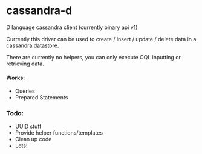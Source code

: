 cassandra-d
===========

D language cassandra client (currently binary api v1)

Currently this driver can be used to create / insert / update / delete data in a cassandra datastore.

There are currently no helpers, you can only execute CQL inputting or retrieving data.

#### Works:
- Queries
- Prepared Statements

### Todo:
- UUID stuff
- Provide helper functions/templates
- Clean up code
- Lots!
